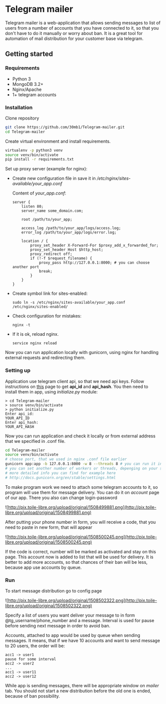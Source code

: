 # Telegram mailer

Telegram mailer is a web-application that allows sending messages to list of users from a number of accounts that you have connected to it, so that you don't have to do it manually or worry about ban. It is a great tool for automation of mail distribution for your customer base via telegram.

## Getting started

### Requirements

- Python 3
- MongoDB 3.2+
- Nginx/Apache
- 1+ telegram accounts

### Installation

Clone repository

```bash
git clone https://github.com/30mb1/Telegram-mailer.git
cd Telegram-mailer
```

Create virtual environment and install requirements.

```bash
virtualenv -p python3 venv
source venv/bin/activate
pip install -r requirements.txt
```

Set up proxy server (example for nginx):

- Create new configuration file in save it in */etc/nginx/sites-available/your_app.conf*

  Content of *your_app.conf*:

  ```
  server {
      listen 80;
      server_name some_domain.com;
   
      root /path/to/your_app;
   
      access_log /path/to/your_app/logs/access.log;
      error_log /path/to/your_app/logs/error.log;
   
      location / {
          proxy_set_header X-Forward-For $proxy_add_x_forwarded_for;
          proxy_set_header Host $http_host;
          proxy_redirect off;
          if (!-f $request_filename) {
              proxy_pass http://127.0.0.1:8000; # you can choose another port
              break;
          }
      }
  }
  ```

- Create symbol link for sites-enabled:

  ```
  sudo ln -s /etc/nginx/sites-available/your_app.conf /etc/nginx/sites-enabled/
  ```

- Check configuration for mistakes:

  ```
  nginx -t
  ```

- If it is ok, reload nginx.

  ```
  service nginx reload
  ```

Now you can run application locally with gunicorn, using nginx for handling external requests and redirecting them.

### Setting up

Application use telegram client api, so that we need api keys. Follow instructions on [this](https://core.telegram.org/api/obtaining_api_id) page to get **api_id** and **api_hash**. You then need to install them in app, using *initialize.py* module:

```
> cd Telegram-mailer
> source venv/bin/activate
> python initialize.py
Enter api_id:
YOUR_API_ID
Enter api_hash:
YOUR_API_HASH
```

Now you can run application and check it locally or from external address that we specified in .conf file.

```bash
cd Telegram-mailer
source venv/bin/activate
# choose port, that we used in nginx .conf file earlier
gunicorn app:app -b 127.0.0.1:8000 -w 8 --threads 8 # you can run it in screen too
# you can set another number of workers or threads, depenging on your system characteristics
# more detailed info you can find for example here
# http://docs.gunicorn.org/en/stable/settings.html
```

To make program work we need to attach some telegram accounts to it, so program will use them for message delivery. You can do it on *account* page of our app. There you also can change login-password

![http://pix.toile-libre.org/upload/original/1508499881.png](http://pix.toile-libre.org/upload/original/1508499881.png)

After putting your phone number in form, you will receive a code, that you need to paste in new form, that will appear

![http://pix.toile-libre.org/upload/original/1508500245.png](http://pix.toile-libre.org/upload/original/1508500245.png)

If the code is correct, number will be marked as activated and stay on this page. This account now is added to list that will be used for delivery. It is better to add more accounts, so that chances of their ban will be less, because app use accounts by queue.

### Run

To start message distribution go to config page

![http://pix.toile-libre.org/upload/original/1508502322.png](http://pix.toile-libre.org/upload/original/1508502322.png)

Specify a list of users you want deliver your message to in form @tg_username/phone_number and a message. Interval is used for pause before sending next message in order to avoid ban.

Accounts, attached to app would be used by queue when sending messages. It means, that if we have 10 accounts and want to send message to 20 users, the order will be:

```
acc1 -> user1
pause for some interval
acc2 -> user2
...
acc1 -> user11
acc2 -> user12
```

While app is sending messages, there will be appropriate window on *mailer* tab. You should not start a new distribution before the old one is ended, because of ban possibility. 
